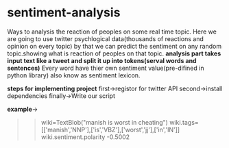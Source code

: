 # sentiment-analysis
Ways to analysis the reaction of peoples on some real time topic.
Here we are going to use twitter psychlogical data(thousands of reactions and opinion on every topic) by that we can predict the sentiment on any random topic.showing what is reaction of peoples on that topic.
**analysis part takes input text like a tweet and split it up into tokens(serval words and sentences)**
Every word have thier own sentiment value(pre-difined in python library) also know as sentiment lexicon.
 
 
 **steps for implementing project**
first->registor for twitter API
second->install dependencies
finally->Write our script

**example**->
>>wiki=TextBlob("manish is worst in cheating")
wiki.tags=[['manish','NNP'],['is','VBZ'],['worst','jj'],['in','IN']]
>>wiki.sentiment.polarity
-0.5002
